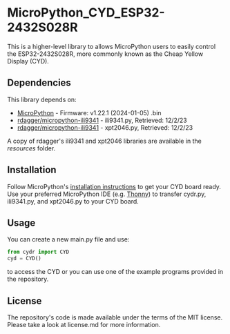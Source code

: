 # MicroPython_CYD_ESP32-2432S028R
This is a higher-level library to allows MicroPython users to easily control the ESP32-2432S028R, more commonly known as the Cheap Yellow Display (CYD).

## Dependencies
This library depends on:
* [MicroPython](https://micropython.org/download/ESP32_GENERIC/) - Firmware: v1.22.1 (2024-01-05) .bin
* [rdagger/micropython-ili9341](https://github.com/rdagger/micropython-ili9341/) - ili9341.py, Retrieved: 12/2/23
* [rdagger/micropython-ili9341](https://github.com/rdagger/micropython-ili9341/) - xpt2046.py, Retrieved: 12/2/23

A copy of rdagger's ili9341 and xpt2046 libraries are available in the _resources_ folder.


## Installation
Follow MicroPython's [installation instructions](https://micropython.org/download/ESP32_GENERIC/) to get your CYD board ready. Use your preferred MicroPython IDE (e.g. [Thonny](https://thonny.org/)) to transfer cydr.py, ili9341.py, and xpt2046.py to your CYD board.


## Usage
You can create a new main.py file and use:
```python
from cydr import CYD
cyd = CYD()
```
to access the CYD or you can use one of the example programs provided in the repository.


## License
The repository's code is made available under the terms of the MIT license. Please take a look at license.md for more information.
